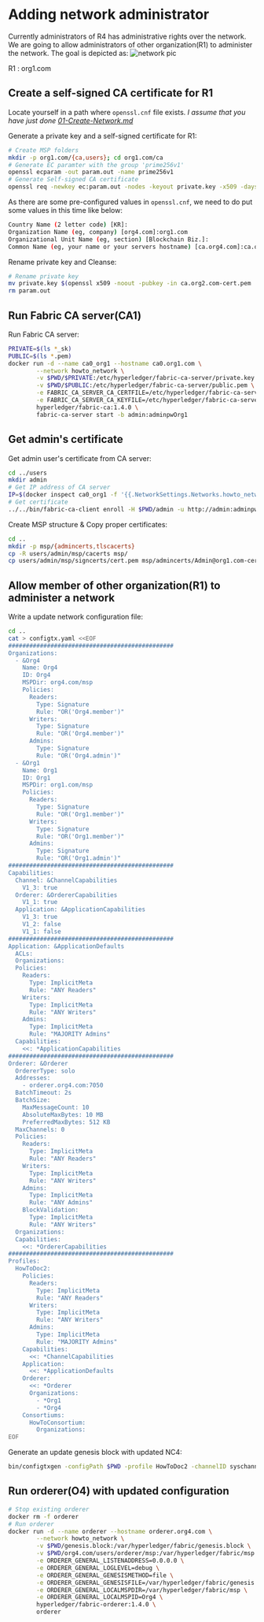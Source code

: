 # Adding network administrator

Currently administrators of R4 has administrative rights over the network.
We are going to allow administrators of other organization(R1) to administer the network.
The goal is depicted as:
![network pic](https://hyperledger-fabric.readthedocs.io/en/release-1.3/_images/network.diagram.2.1.png "Target network - 02")

R1 : org1.com

## Create a self-signed CA certificate for R1

Locate yourself in a path where `openssl.cnf` file exists.
*I assume that you have just done [01-Create-Network.md](https://github.com/ChoiSD/how-to-Hyperledger-Fabric/blob/master/Docs/Build-From-Scratch/01-Create-Network.md)*

Generate a private key and a self-signed certificate for R1:

```bash
# Create MSP folders
mkdir -p org1.com/{ca,users}; cd org1.com/ca
# Generate EC paramter with the group 'prime256v1'
openssl ecparam -out param.out -name prime256v1
# Generate Self-signed CA certificate
openssl req -newkey ec:param.out -nodes -keyout private.key -x509 -days 3650 -out ca.org4.com-cert.pem -extensions v3_user -config ../../openssl.cnf
```

As there are some pre-configured values in `openssl.cnf`, we need to do put some values in this time like below:

```bash
Country Name (2 letter code) [KR]:
Organization Name (eg, company) [org4.com]:org1.com
Organizational Unit Name (eg, section) [Blockchain Biz.]:
Common Name (eg, your name or your servers hostname) [ca.org4.com]:ca.org1.com
```

Rename private key and Cleanse:

```bash
# Rename private key
mv private.key $(openssl x509 -noout -pubkey -in ca.org2.com-cert.pem | openssl asn1parse -strparse 23 -in - | openssl dgst -sha256 | awk '{print $2}')_sk
rm param.out
```

## Run Fabric CA server(CA1)

Run Fabric CA server:

```bash
PRIVATE=$(ls *_sk)
PUBLIC=$(ls *.pem)
docker run -d --name ca0_org1 --hostname ca0.org1.com \
        --network howto_network \
        -v $PWD/$PRIVATE:/etc/hyperledger/fabric-ca-server/private.key \
        -v $PWD/$PUBLIC:/etc/hyperledger/fabric-ca-server/public.pem \
        -e FABRIC_CA_SERVER_CA_CERTFILE=/etc/hyperledger/fabric-ca-server/public.pem \
        -e FABRIC_CA_SERVER_CA_KEYFILE=/etc/hyperledger/fabric-ca-server/private.key \
        hyperledger/fabric-ca:1.4.0 \
        fabric-ca-server start -b admin:adminpwOrg1
```

## Get admin's certificate

Get admin user's certificate from CA server:

```bash
cd ../users
mkdir admin
# Get IP address of CA server
IP=$(docker inspect ca0_org1 -f '{{.NetworkSettings.Networks.howto_network.IPAddress}}')
# Get certificate
../../bin/fabric-ca-client enroll -H $PWD/admin -u http://admin:adminpwOrg1@${IP}:7054 --csr.names C=KR,ST=Seoul,L=Gangdong-gu,O=org1.com
```

Create MSP structure & Copy proper certificates:

```bash
cd ..
mkdir -p msp/{admincerts,tlscacerts}
cp -R users/admin/msp/cacerts msp/
cp users/admin/msp/signcerts/cert.pem msp/admincerts/Admin@org1.com-cert.pem
```

## Allow member of other organization(R1) to administer a network

Write a update network configuration file:

```bash
cd ..
cat > configtx.yaml <<EOF
###############################################
Organizations:
  - &Org4
    Name: Org4
    ID: Org4
    MSPDir: org4.com/msp
    Policies:
      Readers:
        Type: Signature
        Rule: "OR('Org4.member')"
      Writers:
        Type: Signature
        Rule: "OR('Org4.member')"
      Admins:
        Type: Signature
        Rule: "OR('Org4.admin')"
  - &Org1
    Name: Org1
    ID: Org1
    MSPDir: org1.com/msp
    Policies:
      Readers:
        Type: Signature
        Rule: "OR('Org1.member')"
      Writers:
        Type: Signature
        Rule: "OR('Org1.member')"
      Admins:
        Type: Signature
        Rule: "OR('Org1.admin')"
###############################################
Capabilities:
  Channel: &ChannelCapabilities
    V1_3: true
  Orderer: &OrdererCapabilities
    V1_1: true
  Application: &ApplicationCapabilities
    V1_3: true
    V1_2: false
    V1_1: false
###############################################
Application: &ApplicationDefaults
  ACLs:
  Organizations:
  Policies:
    Readers:
      Type: ImplicitMeta
      Rule: "ANY Readers"
    Writers:
      Type: ImplicitMeta
      Rule: "ANY Writers"
    Admins:
      Type: ImplicitMeta
      Rule: "MAJORITY Admins"
  Capabilities:
    <<: *ApplicationCapabilities
###############################################
Orderer: &Orderer
  OrdererType: solo
  Addresses:
    - orderer.org4.com:7050
  BatchTimeout: 2s
  BatchSize:
    MaxMessageCount: 10
    AbsoluteMaxBytes: 10 MB
    PreferredMaxBytes: 512 KB
  MaxChannels: 0
  Policies:
    Readers:
      Type: ImplicitMeta
      Rule: "ANY Readers"
    Writers:
      Type: ImplicitMeta
      Rule: "ANY Writers"
    Admins:
      Type: ImplicitMeta
      Rule: "ANY Admins"
    BlockValidation:
      Type: ImplicitMeta
      Rule: "ANY Writers"
  Organizations:
  Capabilities:
    <<: *OrdererCapabilities
###############################################
Profiles:
  HowToDoc2:
    Policies:
      Readers:
        Type: ImplicitMeta
        Rule: "ANY Readers"
      Writers:
        Type: ImplicitMeta
        Rule: "ANY Writers"
      Admins:
        Type: ImplicitMeta
        Rule: "MAJORITY Admins"
    Capabilities:
      <<: *ChannelCapabilities
    Application:
      <<: *ApplicationDefaults
    Orderer:
      <<: *Orderer
      Organizations:
        - *Org1
        - *Org4
    Consortiums:
      HowToConsortium:
        Organizations:
EOF
```

Generate an update genesis block with updated NC4:

```bash
bin/configtxgen -configPath $PWD -profile HowToDoc2 -channelID syschannel -outputBlock ./genesis.block
```

## Run orderer(O4) with updated configuration

```bash
# Stop existing orderer
docker rm -f orderer
# Run orderer
docker run -d --name orderer --hostname orderer.org4.com \
        --network howto_network \
        -v $PWD/genesis.block:/var/hyperledger/fabric/genesis.block \
        -v $PWD/org4.com/users/orderer/msp:/var/hyperledger/fabric/msp \
        -e ORDERER_GENERAL_LISTENADDRESS=0.0.0.0 \
        -e ORDERER_GENERAL_LOGLEVEL=debug \
        -e ORDERER_GENERAL_GENESISMETHOD=file \
        -e ORDERER_GENERAL_GENESISFILE=/var/hyperledger/fabric/genesis.block \
        -e ORDERER_GENERAL_LOCALMSPDIR=/var/hyperledger/fabric/msp \
        -e ORDERER_GENERAL_LOCALMSPID=Org4 \
        hyperledger/fabric-orderer:1.4.0 \
        orderer
```